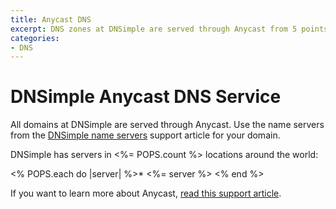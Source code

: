 ```yaml
---
title: Anycast DNS
excerpt: DNS zones at DNSimple are served through Anycast from 5 points of presence.
categories:
- DNS
---
```


# DNSimple Anycast DNS Service

All domains at DNSimple are served through Anycast. Use the name servers from the [DNSimple name servers](/articles/dnsimple-nameservers) support article for your domain.

DNSimple has servers in <%= POPS.count %> locations around the world:

<% POPS.each do |server| %>* <%= server %>
<% end %>

If you want to learn more about Anycast, [read this support article](/articles/why-anycast-dns/).
